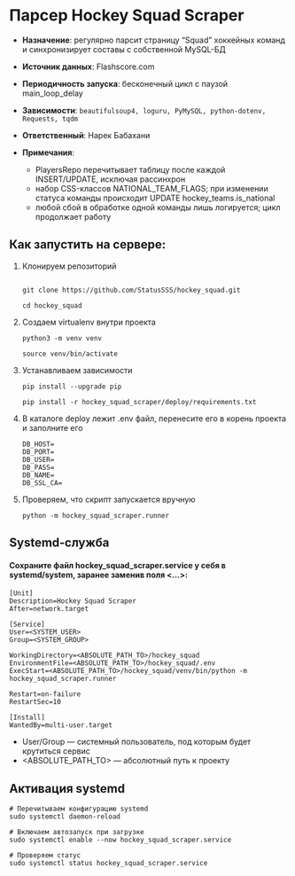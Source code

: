 # Парсер Hockey Squad Scraper

- __Назначение__: регулярно парсит страницу “Squad” хоккейных команд  и синхронизирует составы c собственной MySQL-БД
- __Источник данных__: Flashscore.com
- __Периодичность запуска__: бесконечный цикл с паузой main_loop_delay
- __Зависимости__: `beautifulsoup4, loguru, PyMySQL, python-dotenv, Requests, tqdm`
- __Ответственный__: Нарек Бабахани
- __Примечания__: 

  - PlayersRepo перечитывает таблицу после каждой INSERT/UPDATE, исключая рассинхрон
  - набор CSS-классов NATIONAL_TEAM_FLAGS; при изменении статуса команды происходит UPDATE hockey_teams.is_national
  - любой сбой в обработке одной команды лишь логируется; цикл продолжает работу




## Как запустить на сервере:

1. Клонируем репозиторий
    ```
   
    git clone https://github.com/StatusSSS/hockey_squad.git
   
    cd hockey_squad
   ```

2. Cоздаем virtualenv внутри проекта
    ```
    python3 -m venv venv
    
    source venv/bin/activate
   ```

3. Устанавливаем зависимости
    ```
    pip install --upgrade pip
    
    pip install -r hockey_squad_scraper/deploy/requirements.txt
   ```

4. В каталоге deploy лежит .env файл, перенесите его в корень проекта и заполните его

    ```
    DB_HOST=
    DB_PORT=
    DB_USER=
    DB_PASS=
    DB_NAME=
    DB_SSL_CA= 
   ```

5. Проверяем, что скрипт запускается вручную
    ```
    python -m hockey_squad_scraper.runner
   ```

## Systemd‑служба

#### Сохраните файл hockey_squad_scraper.service у себя в systemd/system, заранее заменив поля <...>:

```angular2html
[Unit]
Description=Hockey Squad Scraper
After=network.target

[Service]
User=<SYSTEM_USER>
Group=<SYSTEM_GROUP>

WorkingDirectory=<ABSOLUTE_PATH_TO>/hockey_squad
EnvironmentFile=<ABSOLUTE_PATH_TO>/hockey_squad/.env
ExecStart=<ABSOLUTE_PATH_TO>/hockey_squad/venv/bin/python -m hockey_squad_scraper.runner

Restart=on-failure
RestartSec=10

[Install]
WantedBy=multi-user.target
```

- User/Group — системный пользователь, под которым будет крутиться сервис
- <ABSOLUTE_PATH_TO> — абсолютный путь к проекту

## Активация systemd
    
```
# Перечитываем конфигурацию systemd
sudo systemctl daemon-reload

# Включаем автозапуск при загрузке
sudo systemctl enable --now hockey_squad_scraper.service

# Проверяем статус
sudo systemctl status hockey_squad_scraper.service
```
    